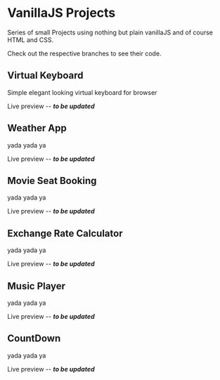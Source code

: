 # VanillaJS Projects

Series of small Projects using nothing but plain vanillaJS and of course HTML and CSS.

Check out the respective branches to see their code.

## Virtual Keyboard

Simple elegant looking virtual keyboard for browser

Live preview -- ***to be updated***

## Weather App

yada yada ya

Live preview -- ***to be updated***

## Movie Seat Booking

yada yada ya

Live preview -- ***to be updated***

## Exchange Rate Calculator

yada yada ya

Live preview -- ***to be updated***

## Music Player

yada yada ya

Live preview -- ***to be updated***

## CountDown

yada yada ya

Live preview -- ***to be updated***
